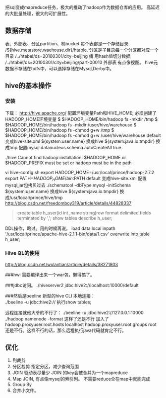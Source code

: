 把sql变成mapreduce任务，极大的推动了hadoop作为数据仓库的应用。
高延迟的大批量处理，很大的可扩展性。

## 数据存储
表、外部表、分区partition、桶bucket
每个表都是一个存储目录 /${hive.metastore.waehouse.dir}/htable.
分区是子目录每一个分区都对应一个目录  /../htabel/ds=20100301/city=beijing
桶 用hash值切分数据 /../htabel/ds=20100301/city=beijing/part-00010
外部表 有点像视图。
hive元数据不存储在hdfs中，可以选择存储在Mysql,Derby中。

## hive的基本操作
### 安装
下载： 
http://hive.apache.org/
配置环境变量Path和HIVE_HOME;
必须创建了HADOOP_HOME环境变量
 $ $HADOOP_HOME/bin/hadoop fs -mkdir       /tmp
  $ $HADOOP_HOME/bin/hadoop fs -mkdir       /user/hive/warehouse
  $ $HADOOP_HOME/bin/hadoop fs -chmod g+w   /tmp
  $ $HADOOP_HOME/bin/hadoop fs -chmod g+w   /user/hive/warehouse
default 变成hive-site.xml
${system:user.name} 换成hive
${system:java.io.tmpdir} 换成tmp
配置mysql
 <name>datanucleus.schema.autoCreateAll</name>
    <value>true</value>

./hive
Cannot find hadoop installation: $HADOOP_HOME or $HADOOP_PREFIX must be set or hadoop must be in the path

vi hive-config.sh
export HADOOP_HOME=/usr/local/prince/hadoop-2.7.2
export PATH=${HADOOP_HOME}/bin:$PATH
default 变成hive-site.xml
配置mysql,jar包拷贝过去
./schematool -dbType mysql -initSchema
${system:user.name} 换成hive
${system:java.io.tmpdir} 换成/usr/local/prince/hive/tmp
http://blog.csdn.net/freedomboy319/article/details/44828337
>create table h_user(id int ,name string)row format delimited fields terminated by ',';
>show tables
>describe h_user;

DDL操作，略过。用的时候再说。
load data local inpath '/usr/local/prince/apache-hive-2.1.1-bin/data/1.csv' overwrite into table h_user;

### Hive QL的使用
http://blog.csdn.net/wulantian/article/details/38271803

###hwi 需要编译出来一个war包，懒得搞了。

###jdbc访问。 
./hiveserver2
jdbc:hive2://localhost:10000/default

###然后是beeline
新型的hive CLI
本地连接：   
./beeline -u jdbc:hive2://
执行show tables;

远程连接就他大爷的不行了：
./beeline -u jdbc:hive2://127.0.0.1:10000
./hadoop namenode -format 这样了还是不行
加入了<property>
    <name>hadoop.proxyuser.root.hosts</name>
    <value>localhost</value>
</property>
<property>
    <name>hadoop.proxyuser.root.groups</name>
    <value>root</value>
</property>
还是不行。这样不行的话，那么远程执行java代码就肯定不行。

## 优化
1. 列裁剪
2. 分区裁剪   指定分区，减少查询范围
3. JOIN  驱动表尽量少
 JOIN 的key会被合并为一个mapreduce
4. Map JOIN, 有点像mysql的索引列。 不需要reduce全在map中就能完成
5. Group By
6. 合并小文件。





